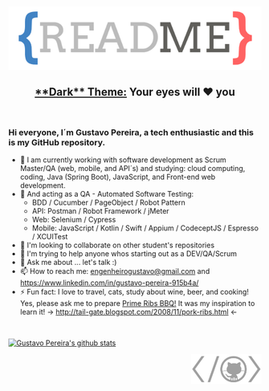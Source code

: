 <p align="center">
    <img alt="githubdarkreadme-logo" src="https://github.com/gustavofpereira/gustavofpereira/blob/main/readme-github.png" width="580">
</p>
<h2 align="center"><a href=https://github.com/StylishThemes>**Dark** Theme:</a> Your eyes will&nbsp;❤️&nbsp;you</h2>

<br>

### Hi everyone, I´m Gustavo Pereira, a tech enthusiastic and this is my GitHub repository.

- 🌱 I am currently working with software development as Scrum Master/QA (web, mobile, and API´s) and studying: cloud computing, coding, Java (Spring Boot), JavaScript, and Front-end web development.
- 🔎 And acting as a QA - Automated Software Testing:
    - BDD / Cucumber / PageObject / Robot Pattern
    - API: Postman / Robot Framework / jMeter
    - Web: Selenium / Cypress
    - Mobile: JavaScript / Kotlin / Swift / Appium / CodeceptJS / Espresso / XCUITest
- 👯 I'm looking to collaborate on other student's repositories
- 🤔 I'm trying to help anyone whos starting out as a DEV/QA/Scrum
- 💬 Ask me about ... let's talk :)
- 📫 How to reach me: engenheirogustavo@gmail.com and https://www.linkedin.com/in/gustavo-pereira-915b4a/
- ⚡ Fun fact: I love to travel, cats, study about wine, beer, and cooking! Yes, please ask me to prepare <a href="https://github.com/gustavofpereira/cookbook?tab=readme-ov-file" target="_blank">Prime Ribs BBQ!</a> It was my inspiration to learn it! -> http://tail-gate.blogspot.com/2008/11/pork-ribs.html <- 

<br>

[![Gustavo Pereira's github stats](https://github-readme-stats.vercel.app/api?username=gustavofpereira&show_icons=true&theme=dracula&title_color=fff&icon_color=477FF0&text_color=9f9f9f&bg_color=151515)](https://github.com/anuraghazra/github-readme-stats#themes)

<p align="right">
    <a href="https://github.com/gustavofpereira"><img alt="tagcat" src="https://github.com/gustavofpereira/gustavofpereira/blob/main/tagcat.png" width="140"></a>
</p>
